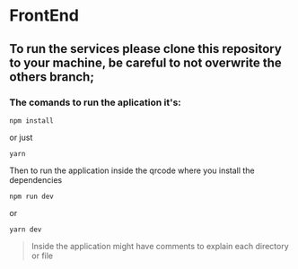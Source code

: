 # FrontEnd

## To run the services please clone this repository to your machine, be careful to not overwrite the others branch;

### The comands to run the aplication it's:
```
npm install
```
or just
```
yarn 
```
Then to run the application inside the qrcode where you install the dependencies
```
npm run dev
```
or 
```
yarn dev
```

> Inside the application might have comments to explain each directory or file